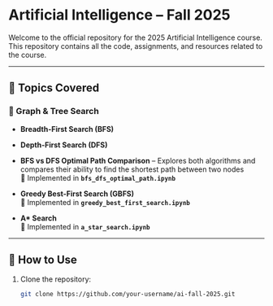 # Artificial Intelligence – Fall 2025  
 
Welcome to the official repository for the 2025 Artificial Intelligence course. This repository contains all the code, assignments, and resources related to the course.

---

## 📘 Topics Covered  

### 🔹 Graph & Tree Search  

- **Breadth-First Search (BFS)**  
- **Depth-First Search (DFS)**  
- **BFS vs DFS Optimal Path Comparison** – Explores both algorithms and compares their ability to find the shortest path between two nodes  
  📓 Implemented in **`bfs_dfs_optimal_path.ipynb`**

- **Greedy Best-First Search (GBFS)**  
  📓 Implemented in **`greedy_best_first_search.ipynb`**

- **A\* Search**  
  📓 Implemented in **`a_star_search.ipynb`**

---

## 🚀 How to Use  

1. Clone the repository:  
   ```bash
   git clone https://github.com/your-username/ai-fall-2025.git
